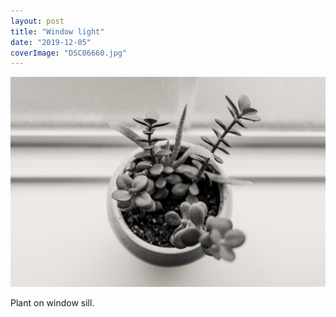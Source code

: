 ```yaml
---
layout: post
title: "Window light"
date: "2019-12-05"
coverImage: "DSC06660.jpg"
---
```


[![](/assets/images/DSC06660.jpg)](https://kenbooth.net/3345-2/dsc06660/)

Plant on window sill.
